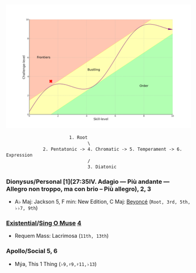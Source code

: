 ![](frontier.png)

                            1. Root
                                   \
                  2. Pentatonic -> 4. Chromatic -> 5. Temperament -> 6. Expression
                                   /
                                   3. Diatonic


### Dionysus/Personal [1](27:35IV. Adagio — Più andante — Allegro non troppo, ma con brio – Più allegro), 2, 3 
   - A♭ Maj: Jackson 5, F min: New Edition, C Maj: [Beyoncé](https://abikesa.github.io/darkchild/) (`Root, 3rd, 5th, ♭♭7, 9th`)

### [Existential](https://abikesa.github.io/homage-reharm/)/[Sing O Muse](mcr.md) [4](https://www.youtube.com/watch?v=XHxdrZ5fF2A) 
   - Requem Mass: Lacrimosa (`11th, 13th`)
     
### Apollo/Social 5, 6 
   - Mýa, This 1 Thing (`♭9,♯9,♯11,♭13`)
 
   
   
   


